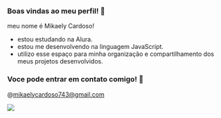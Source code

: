 ### Boas vindas ao meu perfil! 🌸

meu nome é Mikaely Cardoso!
- estou estudando na Alura.
- estou me desenvolvendo na linguagem JavaScript.
- utilizo esse espaço para minha organização e compartilhamento dos meus projetos desenvolvidos.


### Voce pode entrar em contato comigo! 📧

@mikaelycardoso743@gmail.com

![](https://media1.tenor.com/m/s9yLYzDwk78AAAAC/%E3%81%8A%E3%82%81%E3%81%A7%E3%81%A8%E3%81%86-%E5%AC%89%E3%81%97%E3%81%84.gif
)


